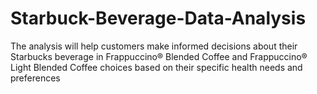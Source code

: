 # Starbuck-Beverage-Data-Analysis
The analysis will help customers make informed decisions about their Starbucks beverage in Frappuccino® Blended Coffee and Frappuccino® Light Blended Coffee choices based on their specific health needs and preferences
